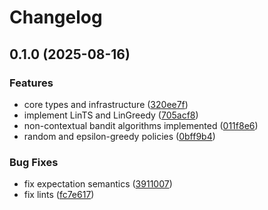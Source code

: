 # Changelog

## 0.1.0 (2025-08-16)


### Features

* core types and infrastructure ([320ee7f](https://github.com/mjkoo/trashpanda/commit/320ee7fa259602f822a1cf2d90634e287816c8ef))
* implement LinTS and LinGreedy ([705acf8](https://github.com/mjkoo/trashpanda/commit/705acf807f91effeb85c82ff29bb6f9b05b6a379))
* non-contextual bandit algorithms implemented ([011f8e6](https://github.com/mjkoo/trashpanda/commit/011f8e6d21b4aa0c38a115a4fccfa1a2f5ed0af3))
* random and epsilon-greedy policies ([0bff9b4](https://github.com/mjkoo/trashpanda/commit/0bff9b431a6191394a00fffaf89d137b90d1f5b7))


### Bug Fixes

* fix expectation semantics ([3911007](https://github.com/mjkoo/trashpanda/commit/39110079a9f90a9977d4e513fde1e0263781a3df))
* fix lints ([fc7e617](https://github.com/mjkoo/trashpanda/commit/fc7e617c4020b46c0c8ec67af4f8f471e2861a3b))
